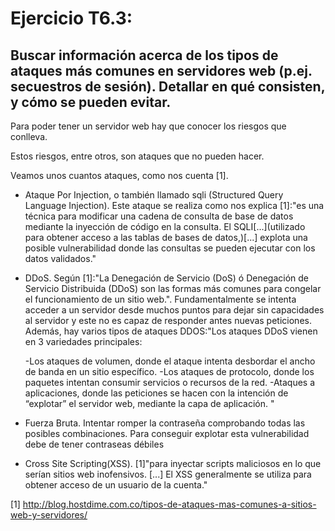 # Ejercicio T6.3:
## Buscar información acerca de los tipos de ataques más comunes en servidores web (p.ej. secuestros de sesión). Detallar en qué consisten, y cómo se pueden evitar. 

Para poder tener un servidor web hay que conocer los riesgos que conlleva.

Estos riesgos, entre otros, son ataques que no pueden hacer.

Veamos unos cuantos ataques, como nos cuenta [1].

- Ataque Por Injection, o también llamado sqli (Structured Query Language Injection). Este ataque se 
realiza como nos explica [1]:"es una técnica para modificar una cadena de consulta de base de datos mediante la inyección de código en la consulta. El SQLI[...](utilizado para obtener acceso a las tablas de bases de datos,)[...] explota una posible vulnerabilidad donde las consultas se pueden ejecutar con los datos validados."

- DDoS. Según [1]:"La Denegación de Servicio (DoS) ó Denegación de Servicio Distribuida (DDoS) son las formas más comunes para congelar el funcionamiento de un sitio web.". Fundamentalmente se intenta acceder a un servidor desde muchos puntos para dejar sin capacidades al servidor y este no es capaz de responder antes 
nuevas peticiones. Además, hay varios tipos de ataques DDOS:"Los ataques DDoS vienen en 3 variedades principales:

    -Los ataques de volumen, donde el ataque intenta desbordar el ancho de banda en un sitio específico.
    -Los ataques de protocolo, donde los paquetes intentan consumir servicios o recursos de la red.
    -Ataques a aplicaciones, donde las peticiones se hacen con la intención de “explotar” el servidor web,      mediante la capa de aplicación.
"

- Fuerza Bruta. Intentar romper la contraseña comprobando todas las posibles combinaciones. Para 
conseguir explotar esta vulnerabilidad debe de tener contraseas débiles

- Cross Site Scripting(XSS). [1]"para inyectar scripts maliciosos en lo que serían sitios web inofensivos.
[...] El XSS generalmente se utiliza para obtener acceso de un usuario de la cuenta." 

[1] http://blog.hostdime.com.co/tipos-de-ataques-mas-comunes-a-sitios-web-y-servidores/
